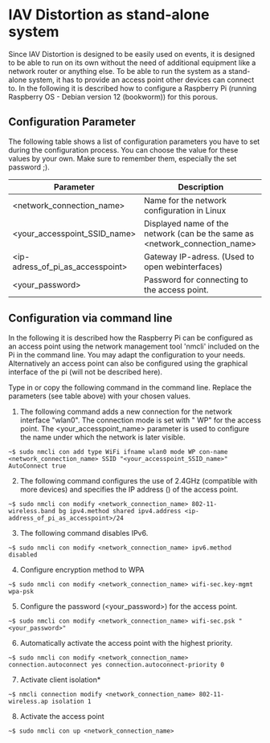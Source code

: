 # IAV Distortion as stand-alone system
Since IAV Distortion is designed to be easily used on events, it is designed to be able to run on its own without the need of additional equipment like a network router or anything else.
To be able to run the system as a stand-alone system, it has to provide an access point other devices can connect to.
In the following it is described how to configure a Raspberry Pi (running Raspberry OS - Debian version 12 (bookworm)) for this porous.

## Configuration Parameter
The following table shows a list of configuration parameters you have to set during the configuration process.
You can choose the value for these values by your own.
Make sure to remember them, especially the set password ;).

| Parameter                        | Description                                                                 |
|----------------------------------|-----------------------------------------------------------------------------|
| <network_connection_name>        | Name for the network configuration in Linux                                 |
| <your_accesspoint_SSID_name>     | Displayed name of the network (can be the same as <network_connection_name> |
| <ip-adress_of_pi_as_accesspoint> | Gateway IP-adress. (Used to open webinterfaces)                             |
| <your_password>                  | Password for connecting to the access point.                                |

## Configuration via command line
In the following it is described how the Raspberry Pi can be configured as an access point using the network management tool 'nmcli' included on the Pi in the command line.
You may adapt the configuration to your needs.
Alternatively an access point can also be configured using the graphical interface of the pi (will not be described here).

Type in or copy the following command in the command line.
Replace the parameters (see table above) with your chosen values.

1. The following command adds a new connection for the network interface "wlan0". The connection mode is set with " WP" for the access point. The <your_accesspoint_name> parameter is used to configure the name under which the network is later visible.
```
~$ sudo nmcli con add type WiFi ifname wlan0 mode WP con-name <network_connection_name> SSID "<your_accesspoint_SSID_name>" AutoConnect true
```
2. The following command configures the use of 2.4GHz (compatible with more devices) and specifies the IP address (<IP address of pi as access point>) of the access point.
```
~$ sudo nmcli con modify <network_connection_name> 802-11-wireless.band bg ipv4.method shared ipv4.address <ip-address_of_pi_as_accesspoint>/24
```
3. The following command disables IPv6.
```
~$ sudo nmcli con modify <network_connection_name> ipv6.method disabled
```
4. Configure encryption method to WPA
```
~$ sudo nmcli con modify <network_connection_name> wifi-sec.key-mgmt wpa-psk
```
5. Configure the password (<your_password>) for the access point.
```
~$ sudo nmcli con modify <network_connection_name> wifi-sec.psk "<your_password>"
```
6. Automatically activate the access point with the highest priority.
```
~$ sudo nmcli con modify <network_connection_name> connection.autoconnect yes connection.autoconnect-priority 0
```
7. Activate client isolation*
```
~$ nmcli connection modify <network_connection_name> 802-11-wireless.ap isolation 1
```
8. Activate the access point
```
~$ sudo nmcli con up <network_connection_name>
```